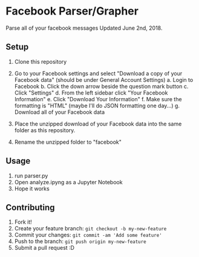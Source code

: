 # Facebook Parser/Grapher
Parse all of your facebook messages
Updated June 2nd, 2018.

## Setup
1. Clone this repository
2. Go to your Facebook settings and select "Download a copy of your Facebook data" (should be under General Account Settings)
  a. Login to Facebook
  b. Click the down arrow beside the question mark button
  c. Click "Settings"
  d. From the left sidebar click "Your Facebook Information"
  e. Click "Download Your Information"
  f. Make sure the formatting is "HTML" (maybe I'll do JSON formatting one day...)
  g. Download all of your Facebook data
  
3. Place the unzipped download of your Facebook data into the same folder as this repository.
4. Rename the unzipped folder to "facebook"

## Usage
1. run parser.py
2. Open analyze.ipyng as a Jupyter Notebook 
3. Hope it works

## Contributing
1. Fork it!
2. Create your feature branch: `git checkout -b my-new-feature`
3. Commit your changes: `git commit -am 'Add some feature'`
4. Push to the branch: `git push origin my-new-feature`
5. Submit a pull request :D
